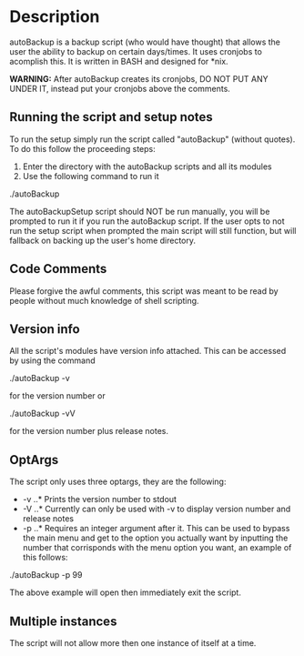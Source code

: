 # Description
autoBackup is a backup script (who would have thought) that allows the user the ability to backup on certain days/times. It uses cronjobs to acomplish this. It is written in BASH and designed for *nix.

**WARNING:** After autoBackup creates its cronjobs, DO NOT PUT ANY UNDER IT, instead put your cronjobs above the comments.

## Running the script and setup notes
To run the setup simply run the script called "autoBackup" (without quotes). To do this follow the proceeding steps:
1. Enter the directory with the autoBackup scripts and all its modules
2. Use the following command to run it 

./autoBackup

The autoBackupSetup script should NOT be run manually, you will be prompted to run it if you run the autoBackup script.
If the user opts to not run the setup script when prompted the main script will still function, but will fallback on backing up the user's home directory.

## Code Comments
Please forgive the awful comments, this script was meant to be read by people without much knowledge of shell scripting.

## Version info
All the script's modules have version info attached. This can be accessed by using the command 

./autoBackup -v

for the version number or

./autoBackup -vV

for the version number plus release notes.

## OptArgs
The script only uses three optargs, they are the following:
+ -v
..* Prints the version number to stdout
+ -V
..* Currently can only be used with -v to display version number and release notes
+ -p
..* Requires an integer argument after it. This can be used to bypass the main menu and get to the option you actually want by inputting the number that corrisponds with the menu option you want, an example of this follows:

./autoBackup -p 99

The above example will open then immediately exit the script.

## Multiple instances
The script will not allow more then one instance of itself at a time.
